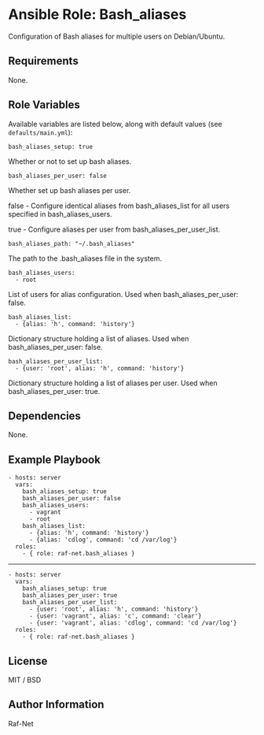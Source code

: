 # Ansible Role: Bash_aliases

Configuration of Bash aliases for multiple users on Debian/Ubuntu.

## Requirements

None.

## Role Variables

Available variables are listed below, along with default values (see `defaults/main.yml`):


    bash_aliases_setup: true

Whether or not to set up bash aliases.


    bash_aliases_per_user: false

Whether set up bash aliases per user.

false - Configure identical aliases from bash_aliases_list for all users specified in bash_aliases_users.

true - Configure aliases per user from bash_aliases_per_user_list.


    bash_aliases_path: "~/.bash_aliases"

The path to the .bash_aliases file in the system.


    bash_aliases_users:
      - root

List of users for alias configuration. Used when bash_aliases_per_user: false.


    bash_aliases_list:
      - {alias: 'h', command: 'history'}

Dictionary structure holding a list of aliases. Used when bash_aliases_per_user: false.


    bash_aliases_per_user_list:
      - {user: 'root', alias: 'h', command: 'history'}

Dictionary structure holding a list of aliases per user. Used when bash_aliases_per_user: true.

## Dependencies

None.

## Example Playbook

    - hosts: server
      vars:
        bash_aliases_setup: true
        bash_aliases_per_user: false
        bash_aliases_users:
          - vagrant
          - root
        bash_aliases_list:
          - {alias: 'h', command: 'history'}
          - {alias: 'cdlog', command: 'cd /var/log'}
      roles:
        - { role: raf-net.bash_aliases }

---

    - hosts: server
      vars:
        bash_aliases_setup: true
        bash_aliases_per_user: true
        bash_aliases_per_user_list:
          - {user: 'root', alias: 'h', command: 'history'}
          - {user: 'vagrant', alias: 'c', command: 'clear'}
          - {user: 'vagrant', alias: 'cdlog', command: 'cd /var/log'}
      roles:
        - { role: raf-net.bash_aliases }


## License

MIT / BSD

## Author Information

Raf-Net
